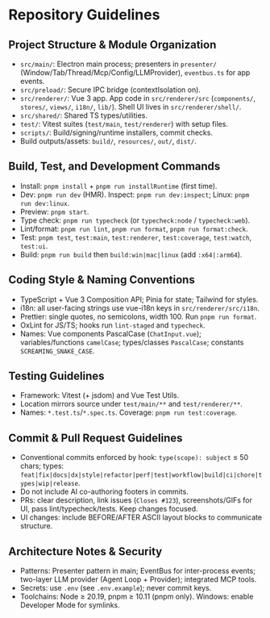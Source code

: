 # Repository Guidelines

## Project Structure & Module Organization
- `src/main/`: Electron main process; presenters in `presenter/` (Window/Tab/Thread/Mcp/Config/LLMProvider), `eventbus.ts` for app events.
- `src/preload/`: Secure IPC bridge (contextIsolation on).
- `src/renderer/`: Vue 3 app. App code in `src/renderer/src` (`components/`, `stores/`, `views/`, `i18n/`, `lib/`). Shell UI lives in `src/renderer/shell/`.
- `src/shared/`: Shared TS types/utilities.
- `test/`: Vitest suites (`test/main`, `test/renderer`) with setup files.
- `scripts/`: Build/signing/runtime installers, commit checks.
- Build outputs/assets: `build/`, `resources/`, `out/`, `dist/`.

## Build, Test, and Development Commands
- Install: `pnpm install` + `pnpm run installRuntime` (first time).
- Dev: `pnpm run dev` (HMR). Inspect: `pnpm run dev:inspect`; Linux: `pnpm run dev:linux`.
- Preview: `pnpm start`.
- Type check: `pnpm run typecheck` (or `typecheck:node` / `typecheck:web`).
- Lint/format: `pnpm run lint`, `pnpm run format`, `pnpm run format:check`.
- Test: `pnpm test`, `test:main`, `test:renderer`, `test:coverage`, `test:watch`, `test:ui`.
- Build: `pnpm run build` then `build:win|mac|linux` (add `:x64|:arm64`).

## Coding Style & Naming Conventions
- TypeScript + Vue 3 Composition API; Pinia for state; Tailwind for styles.
- i18n: all user-facing strings use vue-i18n keys in `src/renderer/src/i18n`.
- Prettier: single quotes, no semicolons, width 100. Run `pnpm run format`.
- OxLint for JS/TS; hooks run `lint-staged` and `typecheck`.
- Names: Vue components PascalCase (`ChatInput.vue`); variables/functions `camelCase`; types/classes `PascalCase`; constants `SCREAMING_SNAKE_CASE`.

## Testing Guidelines
- Framework: Vitest (+ jsdom) and Vue Test Utils.
- Location mirrors source under `test/main/**` and `test/renderer/**`.
- Names: `*.test.ts`/`*.spec.ts`. Coverage: `pnpm run test:coverage`.

## Commit & Pull Request Guidelines
- Conventional commits enforced by hook: `type(scope): subject` ≤ 50 chars; types: `feat|fix|docs|dx|style|refactor|perf|test|workflow|build|ci|chore|types|wip|release`.
- Do not include AI co-authoring footers in commits.
- PRs: clear description, link issues (`Closes #123`), screenshots/GIFs for UI, pass lint/typecheck/tests. Keep changes focused.
- UI changes: include BEFORE/AFTER ASCII layout blocks to communicate structure.

## Architecture Notes & Security
- Patterns: Presenter pattern in main; EventBus for inter-process events; two-layer LLM provider (Agent Loop + Provider); integrated MCP tools.
- Secrets: use `.env` (see `.env.example`); never commit keys.
- Toolchains: Node ≥ 20.19, pnpm ≥ 10.11 (pnpm only). Windows: enable Developer Mode for symlinks.
